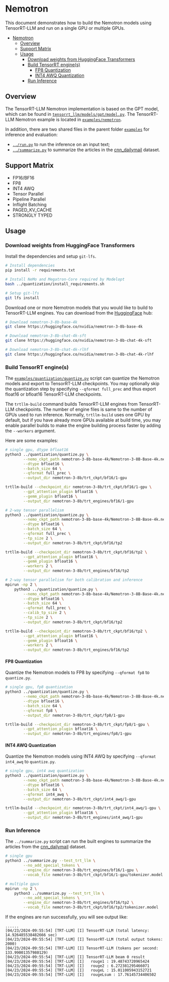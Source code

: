 # Nemotron

This document demonstrates how to build the Nemotron models using TensorRT-LLM and run on a single GPU or multiple GPUs.

- [Nemotron](#nemotron)
  - [Overview](#overview)
  - [Support Matrix](#support-matrix)
  - [Usage](#usage)
    - [Download weights from HuggingFace Transformers](#download-weights-from-huggingface-transformers)
    - [Build TensorRT engine(s)](#build-tensorrt-engines)
      - [FP8 Quantization](#fp8-quantization)
      - [INT4 AWQ Quantization](#int4-awq-quantization)
    - [Run Inference](#run-inference)

## Overview

The TensorRT-LLM Nemotron implementation is based on the GPT model, which can be found in [`tensorrt_llm/models/gpt/model.py`](../../tensorrt_llm/models/gpt/model.py). The TensorRT-LLM Nemotron example is located in [`examples/nemotron`](./).

In addition, there are two shared files in the parent folder [`examples`](../) for inference and evaluation:

* [`../run.py`](../run.py) to run the inference on an input text;
* [`../summarize.py`](../summarize.py) to summarize the articles in the [cnn_dailymail](https://huggingface.co/datasets/cnn_dailymail) dataset.

## Support Matrix
  * FP16/BF16
  * FP8
  * INT4 AWQ
  * Tensor Parallel
  * Pipeline Parallel
  * Inflight Batching
  * PAGED_KV_CACHE
  * STRONGLY TYPED

## Usage

### Download weights from HuggingFace Transformers


Install the dependencies and setup `git-lfs`.

```bash
# Install dependencies
pip install -r requirements.txt

# Install NeMo and Megatron-Core required by Modelopt
bash ../quantization/install_requirements.sh

# Setup git-lfs
git lfs install
```

Download one or more Nemotron models that you would like to build to TensorRT-LLM engines. You can download from the [HuggingFace](https://huggingface.co) hub:

```bash
# Download nemotron-3-8b-base-4k
git clone https://huggingface.co/nvidia/nemotron-3-8b-base-4k

# Download nemotron-3-8b-chat-4k-sft
git clone https://huggingface.co/nvidia/nemotron-3-8b-chat-4k-sft

# Download nemotron-3-8b-chat-4k-rlhf
git clone https://huggingface.co/nvidia/nemotron-3-8b-chat-4k-rlhf
```

### Build TensorRT engine(s)
The [`examples/quantization/quantize.py`](../quantization/quantize.py) script can quantize the Nemotron models and export to TensorRT-LLM checkpoints. You may optionally skip the quantization step by specifying `--qformat full_prec` and thus export float16 or bfloat16 TensorRT-LLM checkpoints.

The `trtllm-build` command builds TensorRT-LLM engines from TensorRT-LLM checkpoints. The number of engine files is same to the number of GPUs used to run inference. Normally, `trtllm-build` uses one GPU by default, but if you have already more GPUs available at build time, you may enable parallel builds to make the engine building process faster by adding the `--workers` argument.

Here are some examples:

```bash
# single gpu, dtype bfloat16
python3 ../quantization/quantize.py \
        --nemo_ckpt_path nemotron-3-8b-base-4k/Nemotron-3-8B-Base-4k.nemo \
        --dtype bfloat16 \
        --batch_size 64 \
        --qformat full_prec \
        --output_dir nemotron-3-8b/trt_ckpt/bf16/1-gpu

trtllm-build --checkpoint_dir nemotron-3-8b/trt_ckpt/bf16/1-gpu \
        --gpt_attention_plugin bfloat16 \
        --gemm_plugin bfloat16 \
        --output_dir nemotron-3-8b/trt_engines/bf16/1-gpu
```

```bash
# 2-way tensor parallelism
python3 ../quantization/quantize.py \
        --nemo_ckpt_path nemotron-3-8b-base-4k/Nemotron-3-8B-Base-4k.nemo \
        --dtype bfloat16 \
        --batch_size 64 \
        --qformat full_prec \
        --tp_size 2 \
        --output_dir nemotron-3-8b/trt_ckpt/bf16/tp2

trtllm-build --checkpoint_dir nemotron-3-8b/trt_ckpt/bf16/tp2 \
        --gpt_attention_plugin bfloat16 \
        --gemm_plugin bfloat16 \
        --workers 2 \
        --output_dir nemotron-3-8b/trt_engines/bf16/tp2
```

```bash
# 2-way tensor parallelism for both calibration and inference
mpirun -np 2 \
    python3 ../quantization/quantize.py \
        --nemo_ckpt_path nemotron-3-8b-base-4k/Nemotron-3-8B-Base-4k.nemo \
        --dtype bfloat16 \
        --batch_size 64 \
        --qformat full_prec \
        --calib_tp_size 2 \
        --tp_size 2 \
        --output_dir nemotron-3-8b/trt_ckpt/bf16/tp2

trtllm-build --checkpoint_dir nemotron-3-8b/trt_ckpt/bf16/tp2 \
        --gpt_attention_plugin bfloat16 \
        --gemm_plugin bfloat16 \
        --workers 2 \
        --output_dir nemotron-3-8b/trt_engines/bf16/tp2
```

#### FP8 Quantization

Quantize the Nemotron models to FP8 by specifying `--qformat fp8` to `quantize.py`.

```bash
# single gpu, fp8 quantization
python3 ../quantization/quantize.py \
        --nemo_ckpt_path nemotron-3-8b-base-4k/Nemotron-3-8B-Base-4k.nemo \
        --dtype bfloat16 \
        --batch_size 64 \
        --qformat fp8 \
        --output_dir nemotron-3-8b/trt_ckpt/fp8/1-gpu

trtllm-build --checkpoint_dir nemotron-3-8b/trt_ckpt/fp8/1-gpu \
        --gpt_attention_plugin bfloat16 \
        --output_dir nemotron-3-8b/trt_engines/fp8/1-gpu
```

#### INT4 AWQ Quantization

Quantize the Nemotron models using INT4 AWQ by specifying `--qformat int4_awq` to `quantize.py`.

```bash
# single gpu, int4 awq quantization
python3 ../quantization/quantize.py \
        --nemo_ckpt_path nemotron-3-8b-base-4k/Nemotron-3-8B-Base-4k.nemo \
        --dtype bfloat16 \
        --batch_size 64 \
        --qformat int4_awq \
        --output_dir nemotron-3-8b/trt_ckpt/int4_awq/1-gpu

trtllm-build --checkpoint_dir nemotron-3-8b/trt_ckpt/int4_awq/1-gpu \
        --gpt_attention_plugin bfloat16 \
        --output_dir nemotron-3-8b/trt_engines/int4_awq/1-gpu
```

### Run Inference

The `../summarize.py` script can run the built engines to summarize the articles from the
[cnn_dailymail](https://huggingface.co/datasets/cnn_dailymail) dataset.

```bash
# single gpu
python3 ../summarize.py --test_trt_llm \
        --no_add_special_tokens \
        --engine_dir nemotron-3-8b/trt_engines/bf16/1-gpu \
        --vocab_file nemotron-3-8b/trt_ckpt/bf16/1-gpu/tokenizer.model

# multiple gpus
mpirun -np 2 \
    python3 ../summarize.py --test_trt_llm \
        --no_add_special_tokens \
        --engine_dir nemotron-3-8b/trt_engines/bf16/tp2 \
        --vocab_file nemotron-3-8b/trt_ckpt/bf16/tp2/tokenizer.model
```

If the engines are run successfully, you will see output like:
```
......
[04/23/2024-09:55:54] [TRT-LLM] [I] TensorRT-LLM (total latency: 14.926485538482666 sec)
[04/23/2024-09:55:54] [TRT-LLM] [I] TensorRT-LLM (total output tokens: 2000)
[04/23/2024-09:55:54] [TRT-LLM] [I] TensorRT-LLM (tokens per second: 133.99001357980129)
[04/23/2024-09:55:54] [TRT-LLM] [I] TensorRT-LLM beam 0 result
[04/23/2024-09:55:54] [TRT-LLM] [I]   rouge1 : 19.48743720965424
[04/23/2024-09:55:54] [TRT-LLM] [I]   rouge2 : 6.272381295466071
[04/23/2024-09:55:54] [TRT-LLM] [I]   rougeL : 15.011005943152721
[04/23/2024-09:55:54] [TRT-LLM] [I]   rougeLsum : 17.76145734406502
```
